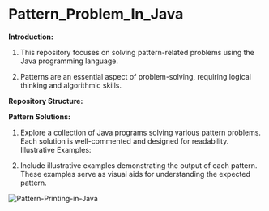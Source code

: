 # Pattern_Problem_In_Java
**Introduction:**

1. This repository focuses on solving pattern-related problems using the Java programming language.

2. Patterns are an essential aspect of problem-solving, requiring logical thinking and algorithmic skills.


**Repository Structure:**

**Pattern Solutions:**

1. Explore a collection of Java programs solving various pattern problems.
Each solution is well-commented and designed for readability.
Illustrative Examples:

2. Include illustrative examples demonstrating the output of each pattern.
These examples serve as visual aids for understanding the expected pattern.




![Pattern-Printing-in-Java](https://github.com/MrSanketkumar/Pattern_Problem_In_Java/assets/112503914/2af178a2-59ce-48d7-909b-358e54d0faef)
